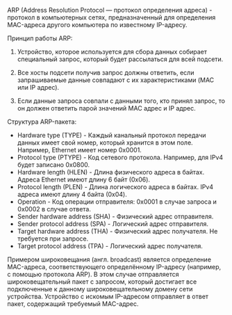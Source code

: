 ARP (Address Resolution Protocol — протокол определения адреса) - протокол в компьютерных сетях, предназначенный для определения MAC-адреса другого компьютера по известному IP-адресу.

Принцип работы ARP:  
1. Устройство, которое используется для сбора данных собирает специальный запрос, который будет рассылаться для всей подсети.

2. Все хосты подсети получив запрос должны ответить, если запрашиваемые данные совпадают с их характеристиками (MAC или IP адрес).

3. Если данные запроса совпали с данными того, кто принял запрос, то он должен ответить парой значений MAC адрес и IP адрес.

Структура ARP-пакета:
- Hardware type (TYPE) - Каждый канальный протокол передачи данных имеет свой номер, который хранится в этом поле. Например, Ethernet имеет номер 0x0001.
- Protocol type (PTYPE) - Код сетевого протокола. Например, для IPv4 будет записано 0x0800.
- Hardware length (HLEN) - Длина физического адреса в байтах. Адреса Ethernet имеют длину 6 байт (0x06).
- Protocol length (PLEN) - Длина логического адреса в байтах. IPv4 адреса имеют длину 4 байта (0x04).
- Operation - Код операции отправителя: 0x0001 в случае запроса и 0x0002 в случае ответа.
- Sender hardware address (SHA) - Физический адрес отправителя.
- Sender protocol address (SPA) - Логический адрес отправителя.
- Target hardware address (THA) - Физический адрес получателя. Не требуется при запросе.
- Target protocol address (TPA) - Логический адрес получателя.


Примером широковещания (англ. broadcast) является определение MAC-адреса, соответствующего определённому IP-адресу (например, с помощью протокола ARP). В этом случае отправляется широковещательный пакет с запросом, который достигает все подключенные к данному широковещательному домену сети устройства. Устройство с искомым IP-адресом отправляет в ответ пакет, содержащий требуемый MAC-адрес.